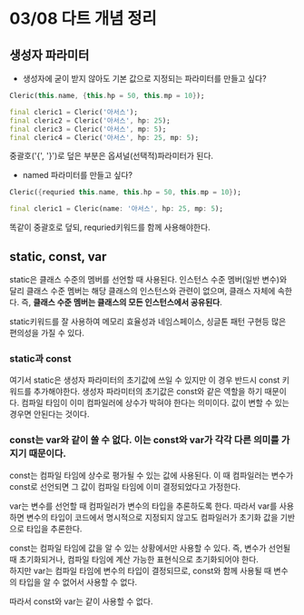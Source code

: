 # 03/08 다트 개념 정리

## 생성자 파라미터

+ 생성자에 굳이 받지 않아도 기본 값으로 지정되는 파라미터를 만들고 싶다?

``` dart
Cleric(this.name, {this.hp = 50, this.mp = 10});

final cleric1 = Cleric('아서스');
final cleric2 = Cleric('아서스', hp: 25);
final cleric3 = Cleric('아서스', mp: 5);
final cleric4 = Cleric('아서스', hp: 25, mp: 5);
```
중괄호('{', '}')로 덮은 부분은 옵셔널(선택적)파라미터가 된다. 

+ named 파라미터를 만들고 싶다?

``` dart
Cleric({requried this.name, this.hp = 50, this.mp = 10});

final cleric1 = Cleric(name: '아서스', hp: 25, mp: 5);
```

똑같이 중괄호로 덮되, requried키워드를 함께 사용해야한다.

## static, const, var

static은 클래스 수준의 멤버를 선언할 때 사용된다. 인스턴스 수준 멤버(일반 변수)와 달리 클래스 수준 멤버는 해당 클래스의 인스턴스와 관련이 없으며, 클래스 자체에 속한다.
즉, **클래스 수준 멤버는 클래스의 모든 인스턴스에서 공유된다**.

static키워드를 잘 사용하여 메모리 효율성과 네임스페이스, 싱글톤 패턴 구현등 많은 편의성을 가질 수 있다.

### static과 const
여기서 static은 생성자 파라미터의 초기값에 쓰일 수 있지만 이 경우 반드시 const 키워드를 추가해야한다.
생성자 파라미터의 초기값은 const와 같은 역할을 하기 때문이다. 컴파일 타임이 이미 컴파일러에 상수가 박혀야 한다는 의미이다. 값이 변할 수 있는 경우면 안된다는 것이다.

### const는 var와 같이 쓸 수 없다. 이는 const와 var가 각각 다른 의미를 가지기 때문이다.

const는 컴파일 타임에 상수로 평가될 수 있는 값에 사용된다. 이 때 컴파일러는 변수가 const로 선언되면 그 값이 컴파일 타임에 이미 결정되었다고 가정한다.

var는 변수를 선언할 때 컴파일러가 변수의 타입을 추론하도록 한다. 따라서 var를 사용하면 변수의 타입이 코드에서 명시적으로 지정되지 않고도 컴파일러가 초기화 값을 기반으로 타입을 추론한다.

const는 컴파일 타임에 값을 알 수 있는 상황에서만 사용할 수 있다. 즉, 변수가 선언될 때 초기화되거나, 컴파일 타임에 계산 가능한 표현식으로 초기화되어야 한다. <br/>
하지만 var는 컴파일 타임에 변수의 타입이 결정되므로, const와 함께 사용될 때 변수의 타입을 알 수 없어서 사용할 수 없다. <br/>

따라서 const와 var는 같이 사용할 수 없다.


